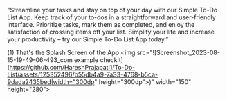 "Streamline your tasks and stay on top of your day with our Simple To-Do List App. Keep track of your to-dos in a straightforward and user-friendly interface. 
Prioritize tasks, mark them as completed, and enjoy the satisfaction of crossing items off your list.
Simplify your life and increase your productivity – try our Simple To-Do List App today."

(1) That's the Splash Screen of the App
<img src="![Screenshot_2023-08-15-19-49-06-493_com example checkit](https://github.com/HareshPrajapati1/To-Do-List/assets/125352496/b55db4a9-7a33-4768-b5ca-9dada2435bed|width="300dp" height="300dp">)" width="150" height="280">

